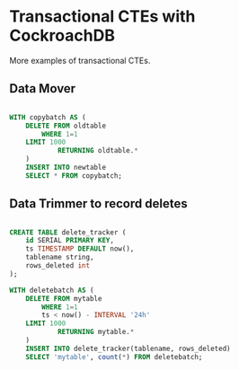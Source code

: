 # Transactional CTEs with CockroachDB
More examples of transactional CTEs.

## Data Mover 

```sql

WITH copybatch AS (
    DELETE FROM oldtable
        WHERE 1=1
	LIMIT 1000
	        RETURNING oldtable.*
	)
	INSERT INTO newtable
	SELECT * FROM copybatch;

```

## Data Trimmer to record deletes

```sql

CREATE TABLE delete_tracker (
    id SERIAL PRIMARY KEY,
    ts TIMESTAMP DEFAULT now(),
    tablename string,
    rows_deleted int
);

WITH deletebatch AS (
    DELETE FROM mytable
        WHERE 1=1
        ts < now() - INTERVAL '24h'
	LIMIT 1000
	        RETURNING mytable.*
	)
	INSERT INTO delete_tracker(tablename, rows_deleted) 
	SELECT 'mytable', count(*) FROM deletebatch;
	
```